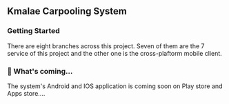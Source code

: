 ## Kmalae Carpooling System

### Getting Started
There are eight branches across this project. Seven of them are the 7 service of this project and the other one is the cross-plaftorm mobile client.

### 🔭 What's coming...
The system's Android and IOS application is coming soon on Play store and Apps store....

<!--
**kmalae/Kmalae** is a ✨ _special_ ✨ repository because its `README.md` (this file) appears on your GitHub profile.

Here are some ideas to get you started:

- 🔭 I’m currently working on ...
- 🌱 I’m currently learning ...
- 👯 I’m looking to collaborate on ...
- 🤔 I’m looking for help with ...
- 💬 Ask me about ...
- 📫 How to reach me: ...
- 😄 Pronouns: ...
- ⚡ Fun fact: ...
-->
